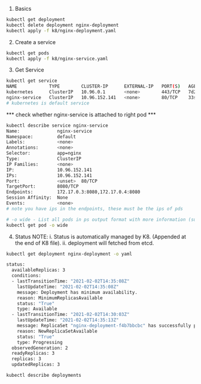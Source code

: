 
1. Basics
```bash
kubectl get deployment
kubectl delete deployment nginx-deployment
kubectl apply -f k8/nginx-deployment.yaml
```


2. Create a service
```bash
kubectl get pods
kubectl apply -f k8/nginx-service.yaml
```

3. Get Service

```bash
kubectl get service
NAME            TYPE        CLUSTER-IP      EXTERNAL-IP   PORT(S)   AGE
kubernetes      ClusterIP   10.96.0.1       <none>        443/TCP   7d2h
nginx-service   ClusterIP   10.96.152.141   <none>        80/TCP    33s
# kubernetes is default service
```

*** check whether nginx-service is attached to right pod ***
```bash
kubectl describe service nginx-service
Name:              nginx-service
Namespace:         default
Labels:            <none>
Annotations:       <none>
Selector:          app=nginx
Type:              ClusterIP
IP Families:       <none>
IP:                10.96.152.141
IPs:               10.96.152.141
Port:              <unset>  80/TCP
TargetPort:        8080/TCP
Endpoints:         172.17.0.3:8080,172.17.0.4:8080
Session Affinity:  None
Events:            <none>
# note you have ips in the endpoints, these must be the ips of pds
```

```bash
# -o wide - List all pods in ps output format with more information (such as node name).
kubectl get pod -o wide
```


4. Status
NOTE:
i. Status is automatically managed by K8. (Appended at the end of K8 file).
ii. deployment will fetched from etcd.

```bash
kubectl get deployment nginx-deployment -o yaml

status:
  availableReplicas: 3
  conditions:
  - lastTransitionTime: "2021-02-02T14:35:08Z"
    lastUpdateTime: "2021-02-02T14:35:08Z"
    message: Deployment has minimum availability.
    reason: MinimumReplicasAvailable
    status: "True"
    type: Available
  - lastTransitionTime: "2021-02-02T14:30:03Z"
    lastUpdateTime: "2021-02-02T14:35:13Z"
    message: ReplicaSet "nginx-deployment-f4b7bbcbc" has successfully progressed.
    reason: NewReplicaSetAvailable
    status: "True"
    type: Progressing
  observedGeneration: 2
  readyReplicas: 3
  replicas: 3
  updatedReplicas: 3
```


```bash
kubectl describe deployments
```